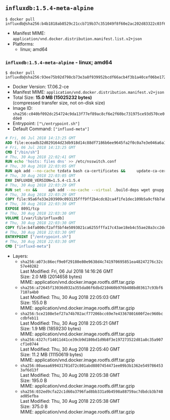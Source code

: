 ## `influxdb:1.5.4-meta-alpine`

```console
$ docker pull influxdb@sha256:b4b1818ab8529c21ccb719b37c351049f8f60e2ac202d83322c03f6be8d4a029
```

-	Manifest MIME: `application/vnd.docker.distribution.manifest.list.v2+json`
-	Platforms:
	-	linux; amd64

### `influxdb:1.5.4-meta-alpine` - linux; amd64

```console
$ docker pull influxdb@sha256:93ee75b92d798cb73e3a8f939952bcdf66acb4f3b1a40cef06be1724e1e8aba8
```

-	Docker Version: 17.06.2-ce
-	Manifest MIME: `application/vnd.docker.distribution.manifest.v2+json`
-	Total Size: **15.0 MB (15025232 bytes)**  
	(compressed transfer size, not on-disk size)
-	Image ID: `sha256:c040bf092dc254724c9da13f77ef89ac8cf6e2f60bc731975ce93d570ce0dde0`
-	Entrypoint: `["\/entrypoint.sh"]`
-	Default Command: `["influxd-meta"]`

```dockerfile
# Fri, 06 Jul 2018 14:13:25 GMT
ADD file:eceadb32d029164d23db918d14c88df7186b6ee9645fa2f0c0a7e3e046a6a129 in / 
# Fri, 06 Jul 2018 14:13:25 GMT
CMD ["/bin/sh"]
# Thu, 30 Aug 2018 22:02:41 GMT
RUN echo 'hosts: files dns' >> /etc/nsswitch.conf
# Thu, 30 Aug 2018 22:03:05 GMT
RUN apk add --no-cache tzdata bash ca-certificates &&     update-ca-certificates
# Thu, 30 Aug 2018 22:03:05 GMT
ENV INFLUXDB_VERSION=1.5.4-c1.5.4
# Thu, 30 Aug 2018 22:03:29 GMT
RUN set -ex &&     apk add --no-cache --virtual .build-deps wget gnupg tar &&     for key in         05CE15085FC09D18E99EFB22684A14CF2582E0C5 ;     do         gpg --keyserver ha.pool.sks-keyservers.net --recv-keys "$key" ||         gpg --keyserver pgp.mit.edu --recv-keys "$key" ||         gpg --keyserver keyserver.pgp.com --recv-keys "$key" ;     done &&     wget --no-verbose https://dl.influxdata.com/enterprise/releases/influxdb-meta-${INFLUXDB_VERSION}-static_linux_amd64.tar.gz.asc &&     wget --no-verbose https://dl.influxdata.com/enterprise/releases/influxdb-meta-${INFLUXDB_VERSION}-static_linux_amd64.tar.gz &&     gpg --batch --verify influxdb-meta-${INFLUXDB_VERSION}-static_linux_amd64.tar.gz.asc influxdb-meta-${INFLUXDB_VERSION}-static_linux_amd64.tar.gz &&     mkdir -p /usr/src &&     tar -C /usr/src -xzf influxdb-meta-${INFLUXDB_VERSION}-static_linux_amd64.tar.gz &&     rm -f /usr/src/influxdb-*/influxdb-meta.conf &&     chmod +x /usr/src/influxdb-*/* &&     cp -a /usr/src/influxdb-*/* /usr/bin/ &&     rm -rf *.tar.gz* /usr/src /root/.gnupg &&     apk del .build-deps
# Thu, 30 Aug 2018 22:03:29 GMT
COPY file:95a6fe33e203909c093135fff9ff2b4cdc02ca4f1fe1dec109b5a9cf6b7a0946 in /etc/influxdb/influxdb-meta.conf 
# Thu, 30 Aug 2018 22:03:30 GMT
EXPOSE 8091/tcp
# Thu, 30 Aug 2018 22:03:30 GMT
VOLUME [/var/lib/influxdb]
# Thu, 30 Aug 2018 22:03:30 GMT
COPY file:b4fa000cf2aff5bf4e5093021ca6255fffa17c43ae18eb4c55ae28a3cc2dc281 in /entrypoint.sh 
# Thu, 30 Aug 2018 22:03:30 GMT
ENTRYPOINT ["/entrypoint.sh"]
# Thu, 30 Aug 2018 22:03:30 GMT
CMD ["influxd-meta"]
```

-	Layers:
	-	`sha256:a073c86ecf9e0f29180e80e9638d4c741970695851ea48247276c32c57e40282`  
		Last Modified: Fri, 06 Jul 2018 14:16:26 GMT  
		Size: 2.0 MB (2014658 bytes)  
		MIME: application/vnd.docker.image.rootfs.diff.tar.gzip
	-	`sha256:a72645f13036d032a355da86f6dbd210460b976b408bd03617c93bf67107a4b0`  
		Last Modified: Thu, 30 Aug 2018 22:05:03 GMT  
		Size: 155.0 B  
		MIME: application/vnd.docker.image.rootfs.diff.tar.gzip
	-	`sha256:5ce2108e5ef27a74b702acf77206bcc69e7e43367801600f2ec960bccdbfeb11`  
		Last Modified: Thu, 30 Aug 2018 22:05:21 GMT  
		Size: 1.9 MB (1859230 bytes)  
		MIME: application/vnd.docker.image.rootfs.diff.tar.gzip
	-	`sha256:4327cf14011d41ce39cb9d180bd1d9b8f3e197273522d81a8c35a907cf1e0744`  
		Last Modified: Thu, 30 Aug 2018 22:05:40 GMT  
		Size: 11.2 MB (11150619 bytes)  
		MIME: application/vnd.docker.image.rootfs.diff.tar.gzip
	-	`sha256:80aeaa699431781d72c801abd8807454471ee09b3b1362e5497864533af6d13f`  
		Last Modified: Thu, 30 Aug 2018 22:05:38 GMT  
		Size: 195.0 B  
		MIME: application/vnd.docker.image.rootfs.diff.tar.gzip
	-	`sha256:032ed9cfa22c1d60a3796fad8bb331a9b4598a88759ac7dbdcb3b748ad05efba`  
		Last Modified: Thu, 30 Aug 2018 22:05:38 GMT  
		Size: 375.0 B  
		MIME: application/vnd.docker.image.rootfs.diff.tar.gzip
